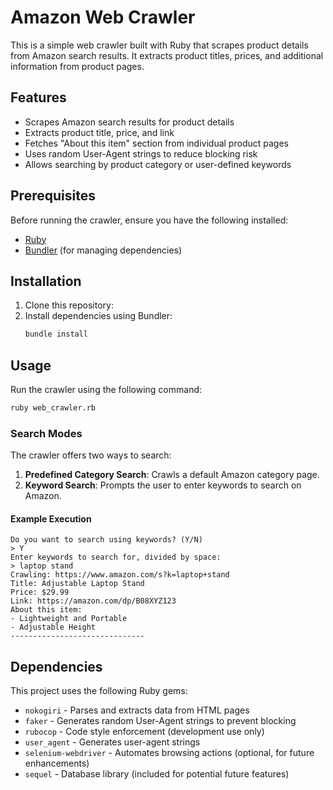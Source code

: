 # Amazon Web Crawler

This is a simple web crawler built with Ruby that scrapes product details from Amazon search results. It extracts product titles, prices, and additional information from product pages.

## Features
- Scrapes Amazon search results for product details
- Extracts product title, price, and link
- Fetches "About this item" section from individual product pages
- Uses random User-Agent strings to reduce blocking risk
- Allows searching by product category or user-defined keywords

## Prerequisites
Before running the crawler, ensure you have the following installed:
- [Ruby](https://www.ruby-lang.org/en/downloads/)
- [Bundler](https://bundler.io/) (for managing dependencies)

## Installation
1. Clone this repository:
2. Install dependencies using Bundler:
   ```sh
   bundle install
   ```

## Usage
Run the crawler using the following command:
```sh
ruby web_crawler.rb
```

### Search Modes
The crawler offers two ways to search:
1. **Predefined Category Search**: Crawls a default Amazon category page.
2. **Keyword Search**: Prompts the user to enter keywords to search on Amazon.

#### Example Execution
```
Do you want to search using keywords? (Y/N)
> Y
Enter keywords to search for, divided by space:
> laptop stand
Crawling: https://www.amazon.com/s?k=laptop+stand
Title: Adjustable Laptop Stand
Price: $29.99
Link: https://amazon.com/dp/B08XYZ123
About this item:
- Lightweight and Portable
- Adjustable Height
------------------------------
```

## Dependencies
This project uses the following Ruby gems:
- `nokogiri` - Parses and extracts data from HTML pages
- `faker` - Generates random User-Agent strings to prevent blocking
- `rubocop` - Code style enforcement (development use only)
- `user_agent` - Generates user-agent strings
- `selenium-webdriver` - Automates browsing actions (optional, for future enhancements)
- `sequel` - Database library (included for potential future features)
